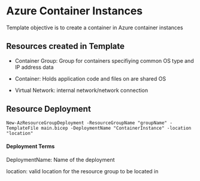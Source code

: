 # Azure Container Instances
Template objective is to create a container in Azure container instances

## Resources created in Template
* Container Group: Group for containers specifiying common OS type and IP address data 

* Container: Holds application code and files on are shared OS

* Virtual Network: internal network/network connection

## Resource Deployment
```
New-AzResourceGroupDeployment -ResourceGroupName "groupName" -TemplateFile main.bicep -DeploymentName "ContainerInstance" -location "location"
```
#### Deployment Terms
DeploymentName: Name of the deployment 

location: valid location for the resource group to be located in
